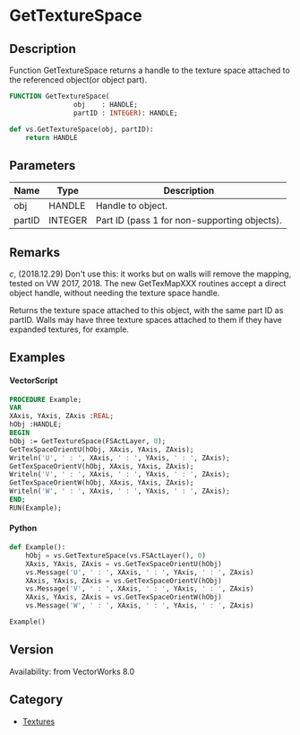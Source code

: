 # GetTextureSpace

## Description
Function GetTextureSpace returns a handle to the texture space attached to the referenced object(or object part).

```pascal
FUNCTION GetTextureSpace(
				obj    : HANDLE;
				partID : INTEGER): HANDLE;
```

```python
def vs.GetTextureSpace(obj, partID):
    return HANDLE
```

## Parameters
|Name|Type|Description|
|---|---|---|
|obj|HANDLE|Handle to object.|
|partID|INTEGER|Part ID (pass 1 for non-supporting objects).|

## Remarks
*_c_*, (2018.12.29) Don't use this: it works but on walls will remove the mapping, tested on VW 2017, 2018. The new GetTexMapXXX routines accept a direct object handle, without needing the texture space handle.


Returns the texture space attached to this object, with the same part ID as partID.  Walls may have three texture spaces attached to them if they have expanded textures, for example.

## Examples
#### VectorScript ####
```pascal
PROCEDURE Example; 
VAR
XAxis, YAxis, ZAxis :REAL; 
hObj :HANDLE; 
BEGIN
hObj := GetTextureSpace(FSActLayer, 0); 
GetTexSpaceOrientU(hObj, XAxis, YAxis, ZAxis); 
Writeln('U', ' : ', XAxis, ' : ', YAxis, ' : ', ZAxis); 
GetTexSpaceOrientV(hObj, XAxis, YAxis, ZAxis); 
Writeln('V', ' : ', XAxis, ' : ', YAxis, ' : ', ZAxis); 
GetTexSpaceOrientW(hObj, XAxis, YAxis, ZAxis); 
Writeln('W', ' : ', XAxis, ' : ', YAxis, ' : ', ZAxis); 
END; 
RUN(Example);
```
#### Python ####
```python
def Example():
	hObj = vs.GetTextureSpace(vs.FSActLayer(), 0)
	XAxis, YAxis, ZAxis = vs.GetTexSpaceOrientU(hObj)
	vs.Message('U', ' : ', XAxis, ' : ', YAxis, ' : ', ZAxis)
	XAxis, YAxis, ZAxis = vs.GetTexSpaceOrientV(hObj) 
	vs.Message('V', ' : ', XAxis, ' : ', YAxis, ' : ', ZAxis)
	XAxis, YAxis, ZAxis = vs.GetTexSpaceOrientW(hObj)
	vs.Message('W', ' : ', XAxis, ' : ', YAxis, ' : ', ZAxis)

Example()
```

## Version
Availability: from VectorWorks 8.0

## Category
* [Textures](../Categories/Textures.md)
